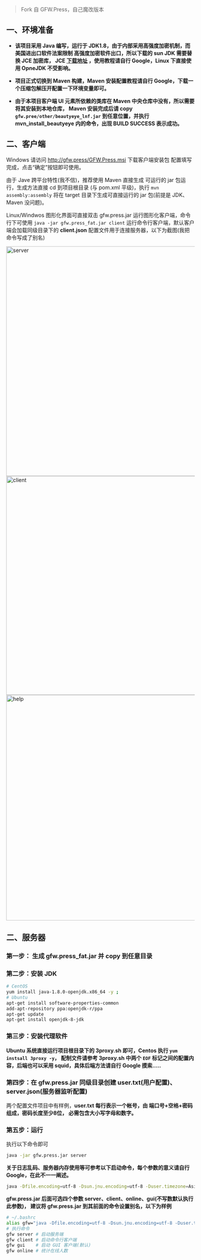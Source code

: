> Fork 自 GFW.Press，自己魔改版本

## 一、环境准备

- **该项目采用 Java 编写，运行于 JDK1.8，由于内部采用高强度加密机制，而美国进出口软件法案限制
高强度加密软件出口，所以下载的 sun JDK 需要替换 JCE 加密库， JCE [下载地址](http://www.oracle.com/technetwork/java/javase/downloads/jce8-download-2133166.html)
，使用教程请自行 Google，Linux 下直接使用 OpneJDK 不受影响。**

- **项目正式切换到 Maven 构建，Maven 安装配置教程请自行 Google，下载一个压缩包解压开配置一下环境变量即可。**

- **由于本项目客户端 UI 元素所依赖的类库在 Maven 中央仓库中没有，所以需要将其安装到本地仓库，
Maven 安装完成后请 copy `gfw.pree/other/beautyeye_lnf.jar` 到任意位置，并执行 mvn_install_beautyeye
内的命令，出现 BUILD SUCCESS 表示成功。**

## 二、客户端

Windows 请访问 http://gfw.press/GFW.Press.msi 下载客户端安装包 配置填写完成，点击“确定”按钮即可使用。

由于 Jave 跨平台特性(我不信)，推荐使用 Maven 直接生成 可运行的 jar 包运行，生成方法直接 cd 到项目根目录
(与 pom.xml 平级)，执行 `mvn assembly:assembly` 将在 target 目录下生成可直接运行的 jar 包(前提是 JDK、
Maven 没问题)。

Linux/Windwos 图形化界面可直接双击 gfw.press.jar 运行图形化客户端，命令行下可使用 
`java -jar gfw.press_fat.jar client` 运行命令行客户端，默认客户端会加载同级目录下的 
**client.json** 配置文件用于连接服务器，以下为截图(我把命令写成了别名)

<img width="614" alt="server" src="https://cloud.githubusercontent.com/assets/13043245/15628329/f60b8a9a-2530-11e6-9d93-424f7ded2242.png">

<img width="585" alt="client" src="https://cloud.githubusercontent.com/assets/13043245/15628331/fcd97332-2530-11e6-9984-31a60b1fa375.png">

<img width="603" alt="help" src="https://cloud.githubusercontent.com/assets/13043245/15628337/2d647b50-2531-11e6-9682-07e8909e97c0.png">


## 二、服务器

### 第一步： 生成 gfw.press_fat.jar 并 copy 到任意目录

### 第二步：安装 JDK

``` sh
# CentOS
yum install java-1.8.0-openjdk.x86_64 -y ;
# Ubuntu
apt-get install software-properties-common
add-apt-repository ppa:openjdk-r/ppa
apt-get update
apt-get install openjdk-8-jdk
```

### 第三步：安装代理软件

**Ubuntu 系统直接运行项目根目录下的 3proxy.sh 即可，Centos 执行 `yum instsall 3proxy -y`，
配制文件请参考 3proxy.sh 中两个 `EOF` 标记之间的配置内容，后端也可以采用 squid，具体后端方法请自行 Google 摸索.....**

### 第四步：在 gfw.press.jar 同级目录创建 user.txt(用户配置)、server.json(服务器监听配置)

两个配置文件项目中有样例，**user.txt 每行表示一个帐号，由 端口号+空格+密码组成，密码长度至少8位，
必需包含大小写字母和数字。**

### 第五步：运行

执行以下命令即可

``` sh
java -jar gfw.press.jar server
```

**关于日志乱码、服务器内存使用等可参考以下启动命令，每个参数的意义请自行 Google，在此不一一阐述。**

``` sh
java -Dfile.encoding=utf-8 -Dsun.jnu.encoding=utf-8 -Duser.timezone=Asia/Shanghai -Xmn128M -Xms128M -Xmx256M -jar gfw.press_fat.jar [server/client/online]
```

**gfw.press.jar 后面可选四个参数 server、client、online、gui(不写数默认执行此参数)，
建议将 gfw.press.jar 到其前面的命令设置别名，以下为样例**

``` sh
# ~/.bashrc
alias gfw="java -Dfile.encoding=utf-8 -Dsun.jnu.encoding=utf-8 -Duser.timezone=Asia/Shanghai -Xmn128M -Xms128M -Xmx256M -jar gfw.press.jar"
# 执行命令
gfw server # 启动服务端
gfw client # 启动命令行客户端
gfw gui    # 启动 GUI 客户端(默认)
gfw online # 统计在线人数
```


